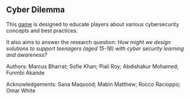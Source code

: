 ## Cyber Dilemma
This [game](https://funmbia.github.io/cyber-dilemma/) is designed to educate players about various cybersecurity concepts and best practices.

It also aims to answer the research question: _How might we design solutions to support teenagers (aged 15-18) with cyber security learning and awareness?_

Authors: Marcus Bharrat; Sofie Khan; Piali Roy; Abdishakur Mohamed; Funmbi Akande

Acknowledgements: Sana Maqsood; Mabin Matthew; Rocco Racioppo; Omar White
